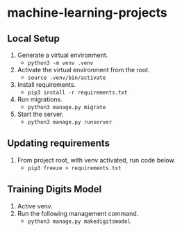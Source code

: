 # machine-learning-projects

## Local Setup

1. Generate a virtual environment.
    - `python3 -m venv .venv`
2. Activate the virtual environment from the root.
    - `source .venv/bin/activate`
3. Install requirements.
    - `pip3 install -r requirements.txt`
4. Run migrations.
    - `python3 manage.py migrate`
5. Start the server.
    - `python3 manage.py runserver`

## Updating requirements

1. From project root, with venv activated, run code below.
    - `pip3 freeze > requirements.txt`

## Training Digits Model

1. Active venv.
2. Run the following management command.
    - `python3 manage.py makedigitsmodel`